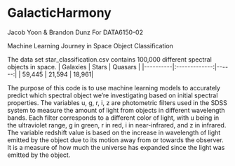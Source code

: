 # GalacticHarmony

Jacob Yoon & Brandon Dunz
For DATA6150-02

Machine Learning Journey in Space Object Classification


The data set star_classification.csv contains 100,000 different spectral objects in space. 
| Galaxies |      Stars  |  Quasars |
|----------|:-------------:|------:|
| 59,445   |  21,594       | 18,961|

The purpose of this code is to use machine learning models to accurately predict which spectral object we’re investigating based on initial spectral properties.
The variables u, g, r, i, z are photometric filters used in the SDSS system to measure the amount of light from objects in different wavelength bands. Each filter corresponds to a different color of light, with u being in the ultraviolet range, g in green, r in red, i in near-infrared, and z in infrared.
The variable redshift value is based on the increase in wavelength of light emitted by the object due to its motion away from or towards the observer. It is a measure of how much the universe has expanded since the light was emitted by the object.


